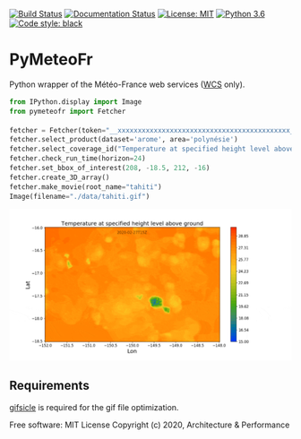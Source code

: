 
[![Build Status](https://travis-ci.org/aetperf/pymeteofr.svg?branch=master)](https://travis-ci.org/aetperf/pymeteofr)
[![Documentation Status](https://readthedocs.org/projects/docs/badge/?version=latest)](https://pymeteofr.readthedocs.io/en/latest/)
[![License: MIT](https://img.shields.io/badge/License-MIT-brightgreen.svg)](https://opensource.org/licenses/MIT)
[![Python 3.6](https://img.shields.io/badge/python-3.6+-brightgreen.svg)](https://www.python.org/downloads/release/python-360/)
[![Code style: black](https://img.shields.io/badge/code%20style-black-000000.svg)](https://github.com/psf/black)

# PyMeteoFr

Python wrapper of the Météo-France web services ([WCS](https://www.ogc.org/standards/wcs) only).

```python
from IPython.display import Image
from pymeteofr import Fetcher

fetcher = Fetcher(token="__xxxxxxxxxxxxxxxxxxxxxxxxxxxxxxxxxxxxxxxxxxx__")
fetcher.select_product(dataset='arome', area='polynésie')
fetcher.select_coverage_id("Temperature at specified height level above ground")
fetcher.check_run_time(horizon=24)
fetcher.set_bbox_of_interest(208, -18.5, 212, -16)
fetcher.create_3D_array()
fetcher.make_movie(root_name="tahiti")
Image(filename="./data/tahiti.gif")
```
<p align="center">
  <img width="800" src="tahiti.gif" alt="tahiti.gif">
</p>

## Requirements

[gifsicle](https://www.lcdf.org/gifsicle/) is required for the gif file optimization.


Free software: MIT License
Copyright (c) 2020, Architecture & Performance